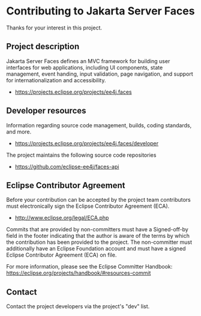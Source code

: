 # Contributing to Jakarta Server Faces

Thanks for your interest in this project.

## Project description

Jakarta Server Faces defines an MVC framework for building user interfaces for web applications, 
including UI components, state management, event handing, input validation, page navigation, and 
support for internationalization and accessibility.

* https://projects.eclipse.org/projects/ee4j.faces

## Developer resources

Information regarding source code management, builds, coding standards, and
more.

* https://projects.eclipse.org/projects/ee4j.faces/developer

The project maintains the following source code repositories

* https://github.com/eclipse-ee4j/faces-api

## Eclipse Contributor Agreement

Before your contribution can be accepted by the project team contributors must
electronically sign the Eclipse Contributor Agreement (ECA).

* http://www.eclipse.org/legal/ECA.php

Commits that are provided by non-committers must have a Signed-off-by field in
the footer indicating that the author is aware of the terms by which the
contribution has been provided to the project. The non-committer must
additionally have an Eclipse Foundation account and must have a signed Eclipse
Contributor Agreement (ECA) on file.

For more information, please see the Eclipse Committer Handbook:
https://eclipse.org/projects/handbook/#resources-commit

## Contact

Contact the project developers via the project's "dev" list.

